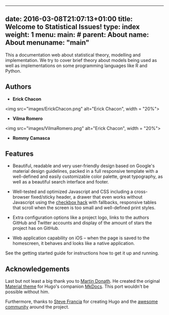 
---
date: 2016-03-08T21:07:13+01:00
title: Welcome to Statistical Issues!
type: index
weight: 1
menu:
  main:
    # parent: About
    name: About
menuname: "main"
---

This a documentation web about statistical theory, modelling and implementation. We try to cover brief theory about models being used as well as implementations on some programming languages like R and Python.

## Authors

- **Erick Chacon**

<img src="images/ErickChacon.png" alt="Erick Chacon", width = "20%">

- **Vilma Romero**

<img src="images/VilmaRomero.png" alt="Erick Chacon", width = "20%">

- **Rommy Camasca**

## Features

- Beautiful, readable and very user-friendly design based on Google's material
  design guidelines, packed in a full responsive template with a well-defined
  and easily customizable color palette, great typography, as well as a
  beautiful search interface and footer.

- Well-tested and optimized Javascript and CSS including a cross-browser
  fixed/sticky header, a drawer that even works without Javascript using
  the [checkbox hack](http://tutorialzine.com/2015/08/quick-tip-css-only-dropdowns-with-the-checkbox-hack/) with fallbacks, responsive tables that scroll when
  the screen is too small and well-defined print styles.

- Extra configuration options like a project logo, links to the authors
  GitHub and Twitter accounts and display of the amount of stars the
  project has on GitHub.

- Web application capability on iOS – when the page is saved to the homescreen,
  it behaves and looks like a native application.

See the getting started guide for instructions how to get
it up and running.

## Acknowledgements

Last but not least a big thank you to [Martin Donath](https://github.com/squidfunk). He created the original [Material theme](https://github.com/squidfunk/mkdocs-material) for Hugo's companion [MkDocs](http://www.mkdocs.org/). This port wouldn't be possible without him.

Furthermore, thanks to [Steve Francia](https://gihub.com/spf13) for creating Hugo and the [awesome community](https://github.com/spf13/hugo/graphs/contributors) around the project.
